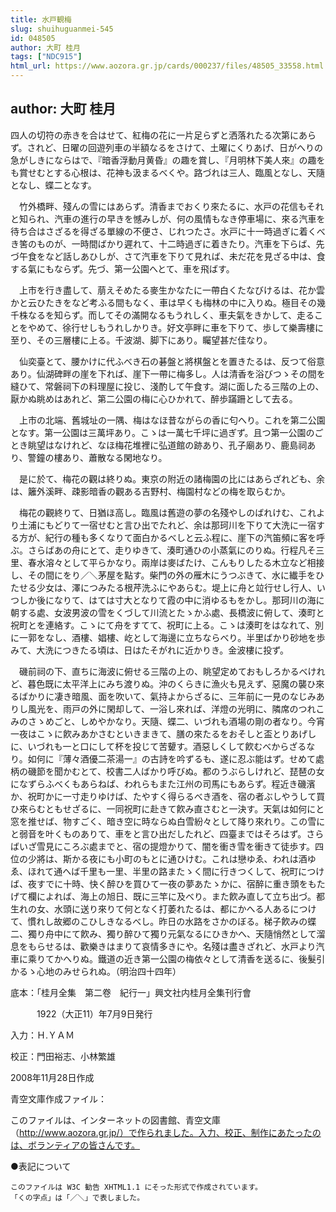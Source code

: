 ```yaml
---
title: 水戸観梅
slug: shuihuguanmei-545
id: 048505
author: 大町 桂月
tags: ["NDC915"]
html_url: https://www.aozora.gr.jp/cards/000237/files/48505_33558.html
---
```


## author: 大町 桂月

四人の切符の赤きを合はせて、紅梅の花に一片足らずと洒落れたる次第にあらず。されど、日曜の回遊列車の半額なるをさけて、土曜にくりあげ、日がへりの急がしきにならはで、『暗香浮動月黄昏』の趣を賞し、『月明林下美人來』の趣をも賞せむとする心根は、花神も汲まるべくや。路づれは三人、臨風となし、天隨となし、蝶二となす。

　竹外橋畔、殘んの雪にはあらず。清香までおくり來たるに、水戸の花信もそれと知られ、汽車の進行の早きを憾みしが、何の風情もなき停車場に、來る汽車を待ち合はさざるを得ざる單線の不便さ、じれつたさ。水戸に十一時過ぎに着くべき筈のものが、一時間ばかり遲れて、十二時過ぎに着きたり。汽車を下らば、先づ午食をなど話しあひしが、さて汽車を下りて見れば、未だ花を見ざる中は、食する氣にもならず。先づ、第一公園へとて、車を飛ばす。

　上市を行き盡して、萠えそめたる麥生かなたに一帶白くたなびけるは、花か雲かと云ひたきをなど考ふる間もなく、車は早くも梅林の中に入りぬ。極目その幾千株なるを知らず。而してその滿開なるもうれしく、車夫氣をきかして、走ることをやめて、徐行せしもうれしかりき。好文亭畔に車を下りて、歩して樂壽樓に至り、その三層樓に上る。千波湖、脚下にあり。矚望甚だ佳なり。

　仙奕臺とて、腰かけに代ふべき石の碁盤と將棋盤とを置きたるは、反つて俗意あり。仙湖碑畔の崖を下れば、崖下一帶に梅多し。人は清香を浴びつゝその間を縫ひて、常磐祠下の料理屋に投じ、淺酌して午食す。湖に面したる三階の上の、厭かぬ眺めはあれど、第二公園の梅に心ひかれて、醉歩蹣跚として去る。

　上市の北端、舊城址の一隅、梅はなほ昔ながらの香に匂へり。これを第二公園となす。第一公園は三萬坪あり。こゝは一萬七千坪に過ぎず。且つ第一公園のごとき眺望はなけれど、なほ梅花堆裡に弘道館の跡あり、孔子廟あり、鹿島祠あり、警鐘の樓あり、蕭散なる閑地なり。

　是に於て、梅花の觀は終りぬ。東京の附近の諸梅園の比にはあらざれども、余は、籬外溪畔、疎影暗香の觀ある吉野村、梅園村などの梅を取らむか。

　梅花の觀終りて、日猶ほ高し。臨風は舊遊の夢の名殘やしのばれけむ、これより土浦にもどりて一宿せむと言ひ出でたれど、余は那珂川を下りて大洗に一宿する方が、紀行の種も多くなりて面白かるべしと云ふ程に、崖下の汽笛頻に客を呼ぶ。さらばあの舟にとて、走りゆきて、湊町通ひの小蒸氣にのりぬ。行程凡そ三里、春水溶々として平らかなり。兩岸は麥ばたけ、こんもりしたる木立など相接し、その間にをり／＼茅屋を點す。柴門の外の雁木にうつぶきて、水に纎手をひたせる少女は、澤につみたる根芹洗ふにやあらむ。堤上に舟と竝行せし行人、いつしか後になりて、はては寸大となりて霞の中に消ゆるもをかし。那珂川の海に朝する處、女波男波の雪をくづして川流とたゝかふ處、長橋波に俯して、湊町と祝町とを連絡す。こゝにて舟をすてて、祝町に上る。こゝは湊町をはなれて、別に一郭をなし、酒樓、娼樓、屹として海邊に立ちならべり。半里ばかり砂地を歩みて、大洗につきたる頃は、日はたそがれに近かりき。金波樓に投ず。

　磯前祠の下、直ちに海波に俯せる三階の上の、眺望定めておもしろかるべけれど、暮色既に太平洋上にみち渡りぬ。沖のくらきに漁火も見えず、惡魔の襲ひ來るばかりに凄き暗風、面を吹いて、氣持よからざるに、三年前に一見のなじみありし風光を、雨戸の外に閑却して、一浴し來れば、洋燈の光明に、隣席のつれこみのさゝめごと、しめやかなり。天隨、蝶二、いづれも酒場の剛の者なり。今宵一夜はこゝに飮みあかさむといきまきて、膳の來たるをおそしと盃とりあげしに、いづれも一と口にして杯を投じて苦顰す。酒惡しくして飮むべからざるなり。如何に『薄々酒優二茶湯一』の古詩を吟ずるも、遂に忍ぶ能はず。せめて處柄の磯節を聞かむとて、校書二人ばかり呼びぬ。都のうぶらしけれど、琵琶の女になずらふべくもあらねば、われらもまた江州の司馬にもあらず。程近き磯濱か、祝町かに一寸走りゆけば、たやすく得らるべき酒を、宿の者ぶしやうして買ひ來らむともせざるに、一同祝町に赴きて飮み直さむと一決す。天氣は如何にと窓を推せば、物すごく、暗き空に時ならぬ白雪紛々として降り來れり。この雪にと弱音を叶くものありて、車をと言ひ出だしたれど、四臺まではそろはず。さらばいざ雪見にころぶ處までと、宿の提燈かりて、闇を衝き雪を衝きて徒歩す。四位の少將は、斯かる夜にも小町のもとに通ひけむ。これは戀ゆゑ、われは酒ゆゑ、ほれて通へば千里も一里、半里の路またゝく間に行きつくして、祝町につけば、夜すでに十時、快く醉ひを買ひて一夜の夢あたゝかに、宿醉に重き頭をもたげて欄によれば、海上の旭日、既に三竿に及べり。また飮み直して立ち出づ。都生れの女、水頭に送り來りて何となく打萎れたるは、都にかへる人あるにつけて、慣れし故郷のこひしきなるべし。昨日の水路をさかのぼる。梯子飮みの蝶二、獨り舟中にて飮み、獨り醉ひて獨り元氣なるにひきかへ、天隨悄然として溜息をもらせるは、歡樂きはまりて哀情多きにや。名殘は盡きざれど、水戸より汽車に乘りてかへりぬ。鐵道の近き第一公園の梅依々として清香を送るに、後髮引かるゝ心地のみせられぬ。（明治四十四年）













底本：「桂月全集　第二卷　紀行一」興文社内桂月全集刊行會


　　　1922（大正11）年7月9日発行

入力：Ｈ.ＹＡＭ

校正：門田裕志、小林繁雄

2008年11月28日作成

青空文庫作成ファイル：

このファイルは、インターネットの図書館、青空文庫（http://www.aozora.gr.jp/）で作られました。入力、校正、制作にあたったのは、ボランティアの皆さんです。











●表記について


	このファイルは W3C 勧告 XHTML1.1 にそった形式で作成されています。
	「くの字点」は「／＼」で表しました。